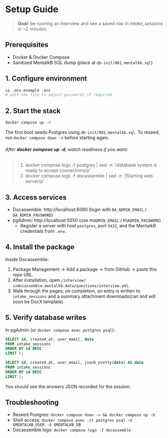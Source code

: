 ﻿# Setup Guide
 >  **Goal**: be running an interview and see a saved row in *intake_sessions* in ~2 minutes.

## Prerequisites
- Docker & Docker Compose
- Sanitized MentalkB SQL dump (place at `db-init/001_mentalkb.sql`)

## 1. Configure environment
```bash
cp .env.example .env
# edit the file to adjust passwords if required
```

## 2. Start the stack
```bash
docker compose up -d
```
The first boot seeds Postgres using `db-init/001_mentalkb.sql`. To reseed, run `docker compose down -v` before starting again.
###### *After **docker compose up -d**, watch readiness if you want*:
> 1) docker compose logs -f postgres | sed -n '/database system is ready to accept connections/p'
> 2) docker compose logs -f docassemble | sed -n '/Starting web server/p'


## 3. Access services
- Docassemble: http://localhost:8080 (login with `DA_ADMIN_EMAIL` / `DA_ADMIN_PASSWORD`)
- pgAdmin: http://localhost:5050 (use `PGADMIN_EMAIL` / `PGADMIN_PASSWORD`)
  - Register a server with host `postgres`, port `5432`, and the MentalkB credentials from `.env`.

## 4. Install the package
Inside Docassemble:
1. Package Management → Add a package → from GitHub → paste this repo URL.
2. After installation, open `/interview?i=docassemble.mentalkb:data/questions/interview.yml`.
3. Walk through the pages; on completion, an entry is written to `intake_sessions` and a summary attachment downloads(can and will soon be DocX template)

## 5. Verify database writes
In pgAdmin (or `docker compose exec postgres psql`):
```sql
SELECT id, created_at, user_email, data
FROM intake_sessions
ORDER BY id DESC
LIMIT 5;

SELECT id, created_at, user_email, jsonb_pretty(data) AS data
FROM intake_sessions
ORDER BY id DESC
LIMIT 5;

```
You should see the answers JSON recorded for the session.

## Troubleshooting
- Reseed Postgres: `docker compose down -v && docker compose up -d`
- Shell access: `docker compose exec -it postgres psql -U $MENTALKB_USER -d $MENTALKB_DB`
- Docassemble logs: `docker compose logs -f docassemble`
